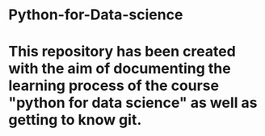 # Python-for-Data-science
# This repository has been created with the aim of documenting the learning process of the course "python for data science" as well as getting to know git.
